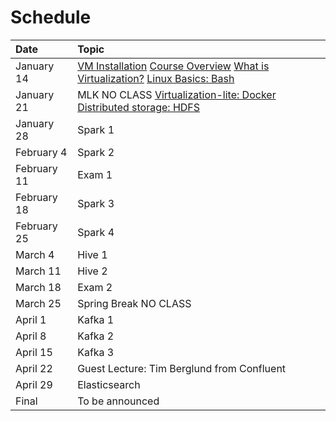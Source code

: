 # Schedule



| Date | Topic |
| :--- | :--- |
| January 14 | [VM Installation](https://github.com/marilynwaldman/MSBX5420Spring2019/blob/master/0101vminstallation/README.md) [Course Overview](https://github.com/marilynwaldman/MSBX5420Spring2019/blob/master/0102courseoverview/README.md) [What is Virtualization?](https://github.com/marilynwaldman/MSBX5420Spring2019/blob/master/0103whatisvirtualization/README.md) [Linux Basics: Bash](https://github.com/marilynwaldman/MSBX5420Spring2019/blob/master/0104bash/README.md) |
| January 21 | MLK NO CLASS [Virtualization-lite: Docker](https://github.com/marilynwaldman/MSBX5420Spring2019/blob/master/0201docker/README.md) [Distributed storage: HDFS](https://github.com/marilynwaldman/MSBX5420Spring2019/blob/master/0202hdfs/README.md) |
| January 28 | Spark 1 |
| February 4 | Spark 2 |
| February 11 | Exam 1 |
| February 18 | Spark 3 |
| February 25 | Spark 4 |
| March 4 | Hive 1 |
| March 11 | Hive 2 |
| March 18 | Exam 2 |
| March 25 | Spring Break NO CLASS |
| April 1 | Kafka 1 |
| April 8 | Kafka 2 |
| April 15 | Kafka 3 |
| April 22 | Guest Lecture: Tim Berglund from Confluent |
| April 29 | Elasticsearch |
| Final | To be announced |

